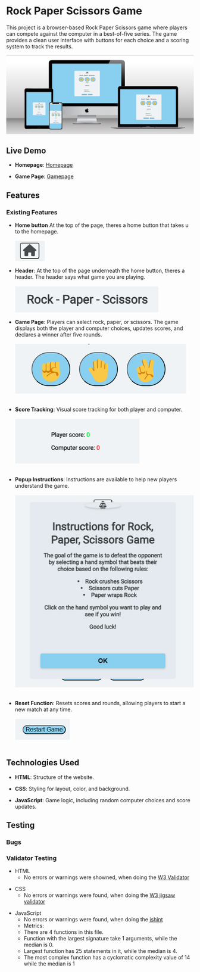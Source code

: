 # Rock Paper Scissors Game

This project is a browser-based Rock Paper Scissors game where players can compete against the computer in a best-of-five series. The game provides a clean user interface with buttons for each choice and a scoring system to track the results.


![mockup](<assets/images/rock, paper, scissor mockup.png>)


## Live Demo
- **Homepage**: <a href="https://bjoernholmlund.github.io/rock-paper-scissor/index.html">Homepage</a>
* **Game Page**: <a href="https://bjoernholmlund.github.io/rock-paper-scissor/game.html">Gamepage</a>

## Features

### Existing Features
- **Home button** At the top of the page, theres a home button that takes u to the homepage.<br><br>
![homebutton](assets/images/homebutton.png)

* **Header**: At the top of the page underneath the home button, theres a header.
              The header says what game you are playing.<br><br>
![header](assets/images/header.png)

+ **Game Page**: Players can select rock, paper, or scissors. The game displays both the player and computer choices, updates scores, and declares a winner after five rounds. <br><br>
  ![gaming buttons](<assets/images/gaming buttons.png>)<br><br>

- **Score Tracking**: Visual score tracking for both player and computer. <br><br>
  ![scoretracker](<assets/images/player and computer score.png>)<br><br>

* **Popup Instructions**: Instructions are available to help new players understand the game.<br><br>
![instructions](assets/images/instructions.png) <br><br>

+ **Reset Function**: Resets scores and rounds, allowing players to start a new match at any time.<br><br>
![restart button](assets/images/restart.png)<br><br>
## Technologies Used
- **HTML**: Structure of the website.
* **CSS**: Styling for layout, color, and background.
+ **JavaScript**: Game logic, including random computer choices and score updates.


## Testing

### Bugs

### Validator Testing

- HTML 
  - No errors or warnings were showned, when doing the <a href="https://validator.w3.org/">W3 Validator</a>
* CSS
  - No errors or warnings were found, when doing the <a href="https://jigsaw.w3.org/css-validator/">W3 jigsaw validator</a>
+ JavaScript
  - No errors or warnings were found, when doing the <a href="https://jshint.com/">jshint</a>
  - Metrics:
  - There are 4 functions in this file.
  - Function with the largest signature take 1 arguments, while the median is 0.
  - Largest function has 25 statements in it, while the median is 4.
  - The most complex function has a cyclomatic complexity value of 14 while the median is 1
